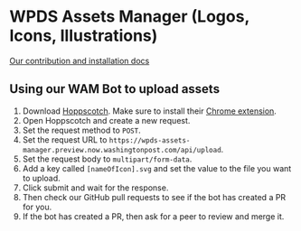 # WPDS Assets Manager (Logos, Icons, Illustrations)

[Our contribution and installation docs](https://build.washingtonpost.com/foundations/wam)

## Using our WAM Bot to upload assets

1. Download [Hoppscotch](https://hoppscotch.io/). Make sure to install their [Chrome extension](https://chrome.google.com/webstore/detail/hoppscotch-browser-extens/amknoiejhlmhancpahfcfcfhllgkpbld). 
2. Open Hoppscotch and create a new request.
3. Set the request method to `POST`.
4. Set the request URL to `https://wpds-assets-manager.preview.now.washingtonpost.com/api/upload`.
5. Set the request body to `multipart/form-data`.
6. Add a key called `[nameOfIcon].svg` and set the value to the file you want to upload.
7. Click submit and wait for the response.
8. Then check our GitHub pull requests to see if the bot has created a PR for you.
9. If the bot has created a PR, then ask for a peer to review and merge it.
